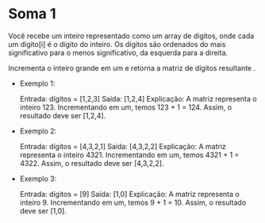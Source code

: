 # Soma 1

Você recebe um inteiro representado como um array de digitos, onde cada um digito[i] é o dígito do inteiro. Os dígitos são ordenados do mais significativo para o menos significativo, da esquerda para a direita.

Incrementa o inteiro grande em um e retorna a matriz de dígitos resultante .



- Exemplo 1:


    Entrada: dígitos = [1,2,3]
    Saída: [1,2,4]
    Explicação: A matriz representa o inteiro 123.
    Incrementando em um, temos 123 + 1 = 124.
    Assim, o resultado deve ser [1,2,4].


-  Exemplo 2:


    Entrada: dígitos = [4,3,2,1]
    Saída: [4,3,2,2]
    Explicação: A matriz representa o inteiro 4321.
    Incrementando em um, temos 4321 + 1 = 4322.
    Assim, o resultado deve ser [4,3,2,2].

-   Exemplo 3:

    
    Entrada: dígitos = [9]
    Saída: [1,0]
    Explicação: A matriz representa o inteiro 9.
    Incrementando em um, temos 9 + 1 = 10.
    Assim, o resultado deve ser [1,0].
